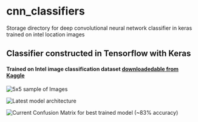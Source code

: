# cnn_classifiers
Storage directory for deep convolutional neural network classifier in keras trained on intel location images


## Classifier constructed in Tensorflow with Keras

#### Trained on Intel image classification dataset [downloadedable from Kaggle](https://www.kaggle.com/datasets/puneet6060/intel-image-classification?resource=download)

![5x5 sample of Images](https://github.com/kjaehnig/bayesian_NN_experiments/bcnn_classifier/twenty_five_intel_images_example.png)

![Latest model architecture](https://github.com/kjaehnig/bayesian_NN_experiments/bcnn_classifier/Bmodel2.split.model.plot.png)

![Current Confusion Matrix for best trained model (~83% accuracy)](https://github.com/kjaehnig/bayesian_NN_experiments/bcnn_classifier//bmdl2_confusion_matrix.png)